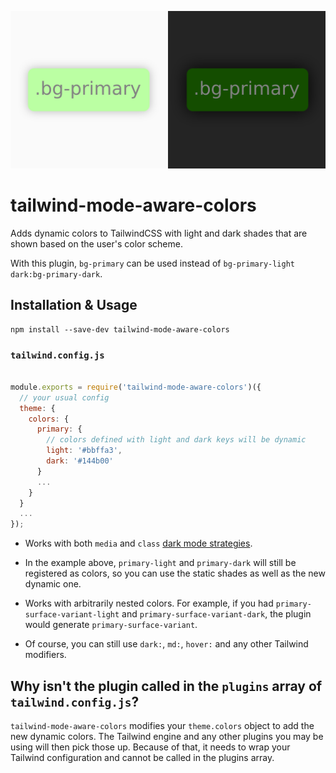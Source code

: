 ![Banner](https://raw.githubusercontent.com/JavierM42/tailwind-mode-aware-colors/main/image.png)

# tailwind-mode-aware-colors

Adds dynamic colors to TailwindCSS with light and dark shades that are shown based on the user's color scheme.

With this plugin, `bg-primary` can be used instead of `bg-primary-light dark:bg-primary-dark`.

## Installation & Usage

```
npm install --save-dev tailwind-mode-aware-colors
```

### `tailwind.config.js`
```js

module.exports = require('tailwind-mode-aware-colors')({
  // your usual config
  theme: {
    colors: {
      primary: {
        // colors defined with light and dark keys will be dynamic
        light: '#bbffa3',
        dark: '#144b00'
      }
      ...
    }
  }
  ...
});
```

- Works with both `media` and `class` [dark mode strategies](https://tailwindcss.com/docs/dark-mode#toggling-dark-mode-manually).

- In the example above, `primary-light` and `primary-dark` will still be registered as colors, so you can use the static shades as well as the new dynamic one.

- Works with arbitrarily nested colors. For example, if you had `primary-surface-variant-light` and `primary-surface-variant-dark`, the plugin would generate `primary-surface-variant`.

- Of course, you can still use `dark:`, `md:`, `hover:` and any other Tailwind modifiers.

## Why isn't the plugin called in the `plugins` array of `tailwind.config.js`?

`tailwind-mode-aware-colors` modifies your `theme.colors` object to add the new dynamic colors. The Tailwind engine and any other plugins you may be using will then pick those up. Because of that, it needs to wrap your Tailwind configuration and cannot be called in the plugins array.
